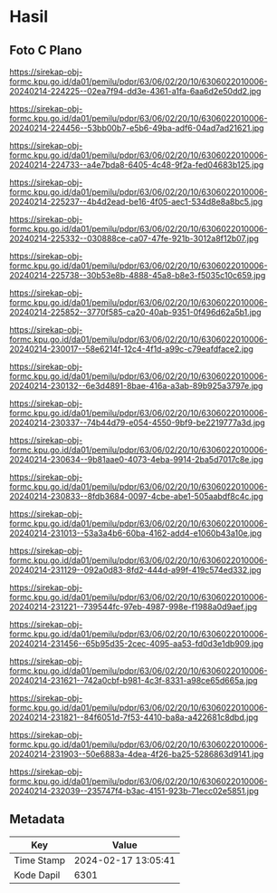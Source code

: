 # Hasil

## Foto C Plano

https://sirekap-obj-formc.kpu.go.id/da01/pemilu/pdpr/63/06/02/20/10/6306022010006-20240214-224225--02ea7f94-dd3e-4361-a1fa-6aa6d2e50dd2.jpg

https://sirekap-obj-formc.kpu.go.id/da01/pemilu/pdpr/63/06/02/20/10/6306022010006-20240214-224456--53bb00b7-e5b6-49ba-adf6-04ad7ad21621.jpg

https://sirekap-obj-formc.kpu.go.id/da01/pemilu/pdpr/63/06/02/20/10/6306022010006-20240214-224733--a4e7bda8-6405-4c48-9f2a-fed04683b125.jpg

https://sirekap-obj-formc.kpu.go.id/da01/pemilu/pdpr/63/06/02/20/10/6306022010006-20240214-225237--4b4d2ead-be16-4f05-aec1-534d8e8a8bc5.jpg

https://sirekap-obj-formc.kpu.go.id/da01/pemilu/pdpr/63/06/02/20/10/6306022010006-20240214-225332--030888ce-ca07-47fe-921b-3012a8f12b07.jpg

https://sirekap-obj-formc.kpu.go.id/da01/pemilu/pdpr/63/06/02/20/10/6306022010006-20240214-225738--30b53e8b-4888-45a8-b8e3-f5035c10c659.jpg

https://sirekap-obj-formc.kpu.go.id/da01/pemilu/pdpr/63/06/02/20/10/6306022010006-20240214-225852--3770f585-ca20-40ab-9351-0f496d62a5b1.jpg

https://sirekap-obj-formc.kpu.go.id/da01/pemilu/pdpr/63/06/02/20/10/6306022010006-20240214-230017--58e6214f-12c4-4f1d-a99c-c79eafdface2.jpg

https://sirekap-obj-formc.kpu.go.id/da01/pemilu/pdpr/63/06/02/20/10/6306022010006-20240214-230132--6e3d4891-8bae-416a-a3ab-89b925a3797e.jpg

https://sirekap-obj-formc.kpu.go.id/da01/pemilu/pdpr/63/06/02/20/10/6306022010006-20240214-230337--74b44d79-e054-4550-9bf9-be2219777a3d.jpg

https://sirekap-obj-formc.kpu.go.id/da01/pemilu/pdpr/63/06/02/20/10/6306022010006-20240214-230634--9b81aae0-4073-4eba-9914-2ba5d7017c8e.jpg

https://sirekap-obj-formc.kpu.go.id/da01/pemilu/pdpr/63/06/02/20/10/6306022010006-20240214-230833--8fdb3684-0097-4cbe-abe1-505aabdf8c4c.jpg

https://sirekap-obj-formc.kpu.go.id/da01/pemilu/pdpr/63/06/02/20/10/6306022010006-20240214-231013--53a3a4b6-60ba-4162-add4-e1060b43a10e.jpg

https://sirekap-obj-formc.kpu.go.id/da01/pemilu/pdpr/63/06/02/20/10/6306022010006-20240214-231129--092a0d83-8fd2-444d-a99f-419c574ed332.jpg

https://sirekap-obj-formc.kpu.go.id/da01/pemilu/pdpr/63/06/02/20/10/6306022010006-20240214-231221--739544fc-97eb-4987-998e-f1988a0d9aef.jpg

https://sirekap-obj-formc.kpu.go.id/da01/pemilu/pdpr/63/06/02/20/10/6306022010006-20240214-231456--65b95d35-2cec-4095-aa53-fd0d3e1db909.jpg

https://sirekap-obj-formc.kpu.go.id/da01/pemilu/pdpr/63/06/02/20/10/6306022010006-20240214-231621--742a0cbf-b981-4c3f-8331-a98ce65d665a.jpg

https://sirekap-obj-formc.kpu.go.id/da01/pemilu/pdpr/63/06/02/20/10/6306022010006-20240214-231821--84f6051d-7f53-4410-ba8a-a422681c8dbd.jpg

https://sirekap-obj-formc.kpu.go.id/da01/pemilu/pdpr/63/06/02/20/10/6306022010006-20240214-231903--50e6883a-4dea-4f26-ba25-5286863d9141.jpg

https://sirekap-obj-formc.kpu.go.id/da01/pemilu/pdpr/63/06/02/20/10/6306022010006-20240214-232039--235747f4-b3ac-4151-923b-71ecc02e5851.jpg


## Metadata

| Key        | Value               |
| ---------- | ------------------- |
| Time Stamp | 2024-02-17 13:05:41 |
| Kode Dapil | 6301                |



